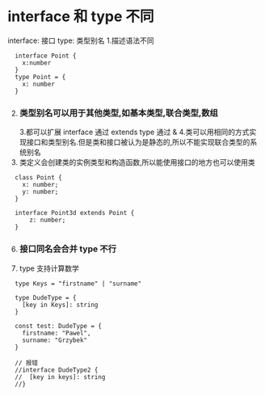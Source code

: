 # interface 和 type 不同

interface: 接口
type: 类型别名 1.描述语法不同

```
  interface Point {
    x:number
  }
  type Point = {
    x: number
  }
```

2. ### 类型别名可以用于其他类型,如基本类型,联合类型,数组
   3.都可以扩展
   interface 通过 extends
   type 通过 & 4.类可以用相同的方式实现接口和类型别名.但是类和接口被认为是静态的,所以不能实现联合类型的系统别名
3. 类定义会创建类的实例类型和构造函数,所以能使用接口的地方也可以使用类

```
  class Point {
    x: number;
    y: number;
  }

  interface Point3d extends Point {
      z: number;
  }
```

6.  ### 接口同名会合并 type 不行
7.  type 支持计算数学

```
  type Keys = "firstname" | "surname"

  type DudeType = {
    [key in Keys]: string
  }

  const test: DudeType = {
    firstname: "Pawel",
    surname: "Grzybek"
  }

  // 报错
  //interface DudeType2 {
  //  [key in keys]: string
  //}
```
